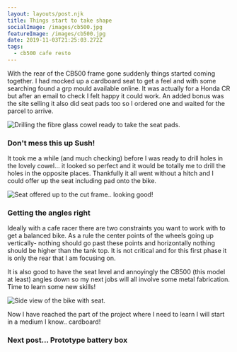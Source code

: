 ```yaml
---
layout: layouts/post.njk
title: Things start to take shape
socialImage: /images/cb500.jpg
featureImage: /images/cb500.jpg
date: 2019-11-03T21:25:03.272Z
tags:
  - cb500 cafe resto
---
```

With the rear of the CB500 frame gone suddenly things started coming together. I had mocked up a cardboard seat to get a feel and with some searching found a grp mould available online. It was actually for a Honda CR but after an email to check I felt happy it could work. An added bonus was the site selling it also did seat pads too so I ordered one and waited for the parcel to arrive.

![Drilling the fibre glass cowel ready to take the seat pads.](/images/seat-drilling.jpg "Drilling the fibre glass cowel ready to take the seat pads.")

### Don't mess this up Sush!

It took me a while (and much checking) before I was ready to drill holes in the lovely cowel... it looked so perfect and it would be totally me to drill the holes in the opposite places. Thankfully it all went without a hitch and I could offer up the seat including pad onto the bike.

![Seat offered up to the cut frame.. looking good!](/images/seat-fitted-rear.jpg "Seat offered up to the cut frame.. looking good!")

### Getting the angles right

Ideally with a cafe racer there are two constraints you want to work with to get a balanced bike. As a rule the center points of the wheels going up vertically- nothing should go past these points and horizontally nothing should be higher than the tank top. It is not critical and for this first phase it is only the rear that I am focusing on. 

It is also good to have the seat level and annoyingly the CB500 (this model at least) angles down so my next jobs will all involve some metal fabrication. Time to learn some new skills!

![Side view of the bike with seat. ](/images/cb500.jpg "Side view of the bike with seat. ")

Now I have reached the part of the project where I need to learn I will start in a medium I know.. cardboard! 

### Next post... Prototype battery box
